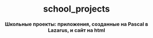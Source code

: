 <h1 ALIGN="center">school_projects</h1>
<h3 ALIGN = "center">Школьные проекты: приложения, созданные на Pascal в Lazarus, и сайт на html</h3>
